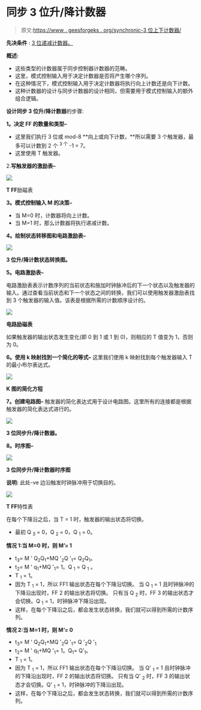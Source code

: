 # 同步 3 位升/降计数器

> 原文:[https://www . geesforgeks . org/synchronic-3 位上下计数器/](https://www.geeksforgeeks.org/synchronous-3-bit-up-down-counter/)

**先决条件** : [3 位递减计数器。](https://write.geeksforgeeks.org/post/2715243)

**概述:**

*   这些类型的计数器属于同步控制器计数器的范畴。
*   这里，模式控制输入用于决定计数器是否将产生哪个序列。
*   在这种情况下，模式控制输入用于决定计数器将执行向上计数还是向下计数。
*   这种计数器的设计与同步计数器的设计相同，但需要用于模式控制输入的额外组合逻辑。

**设计同步 3 位升/降计数器**的步骤:

**1。决定 FF 的数量和类型–**

*   这里我们执行 3 位或 mod-8 **向上或向下计数，**所以需要 3 个触发器，最多可以计数到 2 个 <sup>3 个</sup> -1 = 7。
*   这里使用 T 触发器。

2.**写触发器的激励表–**

![](img/cf401784978360e850cdf4fcfa7ccff5.png)

**T FF**励磁表

**3。模式控制输入 M 的决策–**

*   当 M=0 时，计数器将向上计数。
*   当 M=1 时，那么计数器将执行递减计数。

**4。绘制状态转移图和电路激励表–**

![](img/157d52496b344761d5b53486b7ec8b5f.png)

**3 位升/降计数状态转换图。**

**5。电路激励表–**

电路激励表表示计数序列的当前状态和施加时钟脉冲后的下一个状态以及触发器的输入。通过查看当前状态和下一个状态之间的转换，我们可以使用触发器激励表找到 3 个触发器的输入值。该表是根据所需的计数顺序设计的。

![](img/5b5970e92404341123a4a852f6e8655f.png)

**电路励磁表**

如果触发器的输出状态发生变化(即 0 到 1 或 1 到 0)，则相应的 T 值变为 1，否则为 0。

**6。使用 k 映射找到一个简化的等式–**
这里我们使用 k 映射找到每个触发器输入 T 的最小布尔表达式。

![](img/da47506ea623a56c842bd75ef9331be9.png)

**K 图的简化方程**

**7。创建电路图–**
触发器的简化表达式用于设计电路图。这里所有的连接都是根据触发器的简化表达式进行的。

![](img/96a98d056946acd3952a4a080c563544.png)

**3 位同步升/降计数器。**

**8。时序图–**

![](img/d5ce8ab8c743b1f0bb0d72a9ab1fbe6f.png)

**3 位同步升/降计数器时序图**

**说明:**
此处-ve 边沿触发时钟脉冲用于切换目的。

![](img/60711e89cd5d1b35731425116ba9f6e8.png)

**T FF**特性表

在每个下降沿之后，当 T = 1 时，触发器的输出状态将切换。

*   最初 Q <sub>3</sub> = 0，Q <sub>2</sub> = 0，Q <sub>1</sub> = 0。

**情况 1:当 M=0 时，则 M’= 1**

*   t<sub>3</sub>= M ' Q<sub>2</sub>Q<sub>1</sub>+MQ '<sub>2</sub>Q '<sub>1</sub>= Q<sub>2</sub>Q<sub>1</sub>。
*   t<sub>2</sub>= M ' q<sub>1</sub>+MQ '<sub>1</sub>= 1。Q <sub>1</sub> = Q <sub>1</sub> 。
*   T <sub>1</sub> = 1。
*   因为 T <sub>1</sub> = 1，所以 FF1 输出状态在每个下降沿切换。
    当 Q <sub>1</sub> = 1 且时钟脉冲的下降沿出现时，FF 2 的输出状态将切换。
    只有当 Q <sub>2</sub> 时，FF 3 的输出状态才会切换。Q <sub>1</sub> = 1，时钟脉冲下降沿出现。
*   这样，在每个下降沿之后，都会发生状态转换，我们就可以得到所需的计数序列。

**情况 2:当 M=1 时，则 M’= 0**

*   t<sub>3</sub>= M ' Q<sub>2</sub>Q<sub>1</sub>+MQ '<sub>2</sub>Q '<sub>1</sub>= Q '<sub>2</sub>Q '<sub>1</sub>
*   t<sub>2</sub>= M ' q<sub>1</sub>+MQ '<sub>1</sub>= 1。Q<sub>1</sub>= Q’<sub>1</sub>。
*   T <sub>1</sub> = 1。
*   因为 T <sub>1</sub> = 1，所以 FF1 输出状态在每个下降沿切换。
    当 Q' <sub>1</sub> = 1 且时钟脉冲的下降沿出现时，FF 2 的输出状态将切换。
    只有当 Q' <sub>2</sub> 时，FF 3 的输出状态才会切换。Q' <sub>1</sub> = 1，时钟脉冲的下降沿出现。
*   这样，在每个下降沿之后，都会发生状态转换，我们就可以得到所需的计数序列。